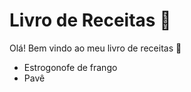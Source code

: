 # Livro de Receitas :book:

Olá! Bem vindo ao meu livro de receitas :wave:



- Estrogonofe de frango
- Pavê
